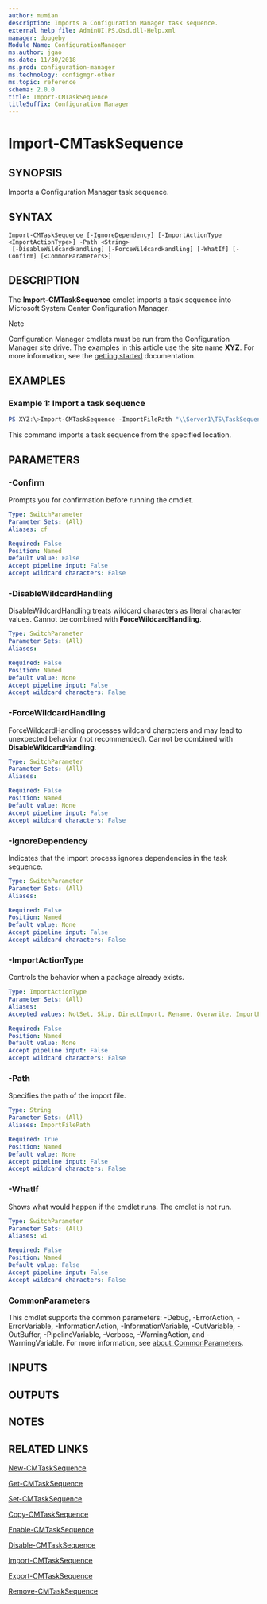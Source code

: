 ```yaml
---
author: mumian
description: Imports a Configuration Manager task sequence.
external help file: AdminUI.PS.Osd.dll-Help.xml
manager: dougeby
Module Name: ConfigurationManager
ms.author: jgao
ms.date: 11/30/2018
ms.prod: configuration-manager
ms.technology: configmgr-other
ms.topic: reference
schema: 2.0.0
title: Import-CMTaskSequence
titleSuffix: Configuration Manager
---
```


# Import-CMTaskSequence

## SYNOPSIS

Imports a Configuration Manager task sequence.

## SYNTAX

```
Import-CMTaskSequence [-IgnoreDependency] [-ImportActionType <ImportActionType>] -Path <String>
 [-DisableWildcardHandling] [-ForceWildcardHandling] [-WhatIf] [-Confirm] [<CommonParameters>]
```

## DESCRIPTION

The **Import-CMTaskSequence** cmdlet imports a task sequence into Microsoft System Center Configuration Manager.

> [!NOTE]
> Configuration Manager cmdlets must be run from the Configuration Manager site drive.
> The examples in this article use the site name **XYZ**. For more information, see the
> [getting started](/powershell/sccm/overview) documentation.

## EXAMPLES

### Example 1: Import a task sequence

```powershell
PS XYZ:\>Import-CMTaskSequence -ImportFilePath "\\Server1\TS\TaskSequence.zip"
```

This command imports a task sequence from the specified location.

## PARAMETERS

### -Confirm

Prompts you for confirmation before running the cmdlet.

```yaml
Type: SwitchParameter
Parameter Sets: (All)
Aliases: cf

Required: False
Position: Named
Default value: False
Accept pipeline input: False
Accept wildcard characters: False
```

### -DisableWildcardHandling

DisableWildcardHandling treats wildcard characters as literal character values. Cannot be combined with **ForceWildcardHandling**.

```yaml
Type: SwitchParameter
Parameter Sets: (All)
Aliases:

Required: False
Position: Named
Default value: None
Accept pipeline input: False
Accept wildcard characters: False
```

### -ForceWildcardHandling

ForceWildcardHandling processes wildcard characters and may lead to unexpected behavior (not recommended). Cannot be combined with **DisableWildcardHandling**.

```yaml
Type: SwitchParameter
Parameter Sets: (All)
Aliases:

Required: False
Position: Named
Default value: None
Accept pipeline input: False
Accept wildcard characters: False
```

### -IgnoreDependency

Indicates that the import process ignores dependencies in the task sequence.

```yaml
Type: SwitchParameter
Parameter Sets: (All)
Aliases:

Required: False
Position: Named
Default value: None
Accept pipeline input: False
Accept wildcard characters: False
```

### -ImportActionType

Controls the behavior when a package already exists.

```yaml
Type: ImportActionType
Parameter Sets: (All)
Aliases:
Accepted values: NotSet, Skip, DirectImport, Rename, Overwrite, ImportFail, IgnoreDependencyFailure, AppendDriverCategories, OverwriteIgnoreDependencyFailure

Required: False
Position: Named
Default value: None
Accept pipeline input: False
Accept wildcard characters: False
```

### -Path

Specifies the path of the import file.

```yaml
Type: String
Parameter Sets: (All)
Aliases: ImportFilePath

Required: True
Position: Named
Default value: None
Accept pipeline input: False
Accept wildcard characters: False
```

### -WhatIf

Shows what would happen if the cmdlet runs.
The cmdlet is not run.

```yaml
Type: SwitchParameter
Parameter Sets: (All)
Aliases: wi

Required: False
Position: Named
Default value: False
Accept pipeline input: False
Accept wildcard characters: False
```

### CommonParameters
This cmdlet supports the common parameters: -Debug, -ErrorAction, -ErrorVariable, -InformationAction, -InformationVariable, -OutVariable, -OutBuffer, -PipelineVariable, -Verbose, -WarningAction, and -WarningVariable. For more information, see [about_CommonParameters](http://go.microsoft.com/fwlink/?LinkID=113216).

## INPUTS

## OUTPUTS

## NOTES

## RELATED LINKS

[New-CMTaskSequence](Get-CMTaskSequence.md)

[Get-CMTaskSequence](Get-CMTaskSequence.md)

[Set-CMTaskSequence](Set-CMTaskSequence.md)

[Copy-CMTaskSequence](Copy-CMTaskSequence.md)

[Enable-CMTaskSequence](Enable-CMTaskSequence.md)

[Disable-CMTaskSequence](Disable-CMTaskSequence.md)

[Import-CMTaskSequence](Import-CMTaskSequence.md)

[Export-CMTaskSequence](Export-CMTaskSequence.md)

[Remove-CMTaskSequence](Remove-CMTaskSequence.md)
